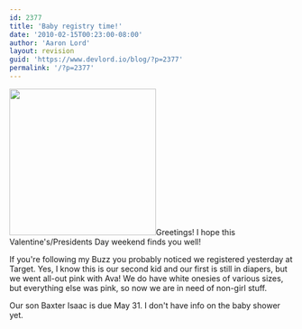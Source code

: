 ```yaml
---
id: 2377
title: 'Baby registry time!'
date: '2010-02-15T00:23:00-08:00'
author: 'Aaron Lord'
layout: revision
guid: 'https://www.devlord.io/blog/?p=2377'
permalink: '/?p=2377'
---
```


<p style="text-align:left;"><a href="/blog/wp-content/uploads/2011/10/aaaadgt7gqeaaaaaajah4g.jpg"><img class="aligncenter" style="border-color:initial;border-style:initial;border-width:0;" src="/blog/wp-content/uploads/2011/10/aaaadgt7gqeaaaaaajah4g.jpg?w=260" alt="" width="260" height="260" border="0" /></a>Greetings! I hope this Valentine's/Presidents Day weekend finds you well!</p>
If you're following my <span class="removed_link" title="http://www.google.com/buzz">Buzz</span> you probably noticed we <span class="removed_link" title="http://www.target.com/registry/baby/239KUC1QFAA9T/guestview">registered</span> yesterday at Target. Yes, I know this is our second kid and our first is still in diapers, but we went all-out pink with Ava! We do have white onesies of various sizes, but everything else was pink, so now we are in need of non-girl stuff.

Our son Baxter Isaac is due May 31. I don't have info on the baby shower yet.
<div class="blogger-post-footer"><img src="" alt="" width="1" height="1" /></div>